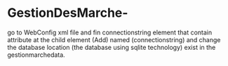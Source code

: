 # GestionDesMarche-
go to WebConfig xml file and fin connectionstring element that contain attribute at the child element (Add) named (connectionstring) and change the database location (the database using sqlite technology) exist in the gestionmarchedata.
